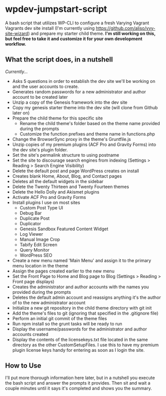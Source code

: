 # wpdev-jumpstart-script
A bash script that utilizes WP-CLI to configure a fresh Varying Vagrant Vagrants dev site install (I'm currently using https://github.com/aliso/vvv-site-wizard) and prepare my starter child theme.
**I'm still working on this, but feel free to take it and customize it for your own development workflow.**
## What the script does, in a nutshell
*Currently...*

- Asks 5 questions in order to establish the dev site we'll be working on and the user accounts to create.
- Generates random passwords for a new administrator and author account to be created later
- Unzip a copy of the Genesis framework into the dev site
- Copy my genesis starter theme into the dev site (will clone from Github later on)
- Prepare the child theme for this specific site
  - Rename the child theme's folder based on the theme name provided during the prompts
  - Customize the function prefixes and theme name in functions.php
- Change the BrowserSync proxy in the theme's Gruntfile.js
- Unzip copies of my premium plugins (ACF Pro and Gravity Forms) into the dev site's plugin folder.
- Set the site's permalink structure to using postname
- Set the site to discourage search engines from indexing (Settings > Reading > Search Engine Visibility)
- Delete the default post and page WordPress creates on install
- Creates blank Home, About, Blog, and Contact pages
- Deletes all the default widgets in the sidebar
- Delete the Twenty Thirteen and Twenty Fourteen themes
- Delete the Hello Dolly and Akismet plugins
- Activate ACF Pro and Gravity Forms
- Install plugins I use on most sites
  - Custom Post Type UI
  - Debug Bar
  - Duplicate Post
  - Duplicator
  - Genesis Sandbox Featured Content Widget
  - Log Viewer
  - Manual Image Crop
  - Tabify Edit Screen
  - Query Monitor
  - WordPress SEO
- Create a new menu named 'Main Menu' and assign it to the primary menu location in the theme
- Assign the pages created earlier to the new menu
- Set the Front Page to Home and Blog page to Blog (Settings > Reading > Front page displays)
- Creates the administrator and author accounts with the names you provided during the prompts
- Deletes the default admin account and reassigns anything it's the author of to the new administrator account
- Initialize a new git repository in the child theme directory with git init
- Add the theme's files to git (ignoring that specified in the .gitignore file)
- Perform an initial git commit of the theme files
- Run npm install so the grunt tasks will be ready to run
- Display the username/passwords for the administrator and author accounts created
- Display the contents of the licensekeys.txt file located in the same directory as the other CustomSetupFiles. I use this to have my premium plugin license keys handy for entering as soon as I login the site.

## How to Use
I'll put more thorough information here later, but in a nutshell you execute the bash script and answer the prompts it provides. Then sit and wait a couple minutes until it says it's completed and shows you the summary.

